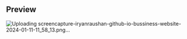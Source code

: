 ## Preview

![Uploading screencapture-iryanraushan-github-io-bussiness-website-2024-01-11-11_58_13.png…]()
